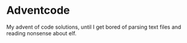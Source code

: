 # Adventcode

My advent of code solutions, until I get bored of parsing text files and
reading nonsense about elf.
